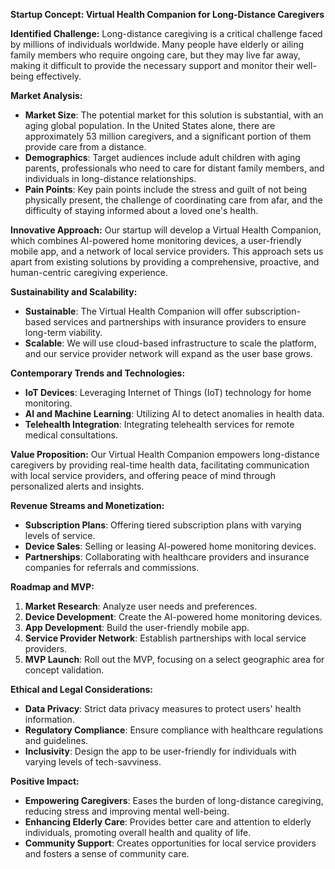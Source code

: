 **Startup Concept: Virtual Health Companion for Long-Distance Caregivers**

**Identified Challenge:**
Long-distance caregiving is a critical challenge faced by millions of individuals worldwide. Many people have elderly or ailing family members who require ongoing care, but they may live far away, making it difficult to provide the necessary support and monitor their well-being effectively.

**Market Analysis:**

- **Market Size**: The potential market for this solution is substantial, with an aging global population. In the United States alone, there are approximately 53 million caregivers, and a significant portion of them provide care from a distance.
- **Demographics**: Target audiences include adult children with aging parents, professionals who need to care for distant family members, and individuals in long-distance relationships.
- **Pain Points**: Key pain points include the stress and guilt of not being physically present, the challenge of coordinating care from afar, and the difficulty of staying informed about a loved one's health.

**Innovative Approach:**
Our startup will develop a Virtual Health Companion, which combines AI-powered home monitoring devices, a user-friendly mobile app, and a network of local service providers. This approach sets us apart from existing solutions by providing a comprehensive, proactive, and human-centric caregiving experience.

**Sustainability and Scalability:**

- **Sustainable**: The Virtual Health Companion will offer subscription-based services and partnerships with insurance providers to ensure long-term viability.
- **Scalable**: We will use cloud-based infrastructure to scale the platform, and our service provider network will expand as the user base grows.

**Contemporary Trends and Technologies:**

- **IoT Devices**: Leveraging Internet of Things (IoT) technology for home monitoring.
- **AI and Machine Learning**: Utilizing AI to detect anomalies in health data.
- **Telehealth Integration**: Integrating telehealth services for remote medical consultations.

**Value Proposition:**
Our Virtual Health Companion empowers long-distance caregivers by providing real-time health data, facilitating communication with local service providers, and offering peace of mind through personalized alerts and insights.

**Revenue Streams and Monetization:**

- **Subscription Plans**: Offering tiered subscription plans with varying levels of service.
- **Device Sales**: Selling or leasing AI-powered home monitoring devices.
- **Partnerships**: Collaborating with healthcare providers and insurance companies for referrals and commissions.

**Roadmap and MVP:**

1. **Market Research**: Analyze user needs and preferences.
2. **Device Development**: Create the AI-powered home monitoring devices.
3. **App Development**: Build the user-friendly mobile app.
4. **Service Provider Network**: Establish partnerships with local service providers.
5. **MVP Launch**: Roll out the MVP, focusing on a select geographic area for concept validation.

**Ethical and Legal Considerations:**

- **Data Privacy**: Strict data privacy measures to protect users' health information.
- **Regulatory Compliance**: Ensure compliance with healthcare regulations and guidelines.
- **Inclusivity**: Design the app to be user-friendly for individuals with varying levels of tech-savviness.

**Positive Impact:**

- **Empowering Caregivers**: Eases the burden of long-distance caregiving, reducing stress and improving mental well-being.
- **Enhancing Elderly Care**: Provides better care and attention to elderly individuals, promoting overall health and quality of life.
- **Community Support**: Creates opportunities for local service providers and fosters a sense of community care.
